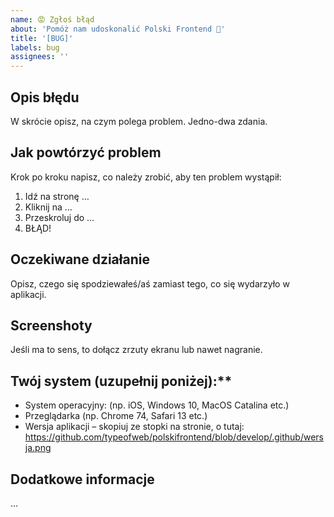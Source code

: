 ```yaml
---
name: 😡 Zgłoś błąd
about: 'Pomóż nam udoskonalić Polski Frontend 🙂'
title: '[BUG]'
labels: bug
assignees: ''
---
```


## Opis błędu

W skrócie opisz, na czym polega problem. Jedno-dwa zdania.

## Jak powtórzyć problem

Krok po kroku napisz, co należy zrobić, aby ten problem wystąpił:

1. Idź na stronę …
2. Kliknij na …
3. Przeskroluj do …
4. BŁĄD!

## Oczekiwane działanie

Opisz, czego się spodziewałeś/aś zamiast tego, co się wydarzyło w aplikacji.

## Screenshoty

Jeśli ma to sens, to dołącz zrzuty ekranu lub nawet nagranie.

## Twój system (uzupełnij poniżej):\*\*

- System operacyjny: (np. iOS, Windows 10, MacOS Catalina etc.)
- Przeglądarka (np. Chrome 74, Safari 13 etc.)
- Wersja aplikacji – skopiuj ze stopki na stronie, o tutaj:
  https://github.com/typeofweb/polskifrontend/blob/develop/.github/wersja.png

## Dodatkowe informacje

…
